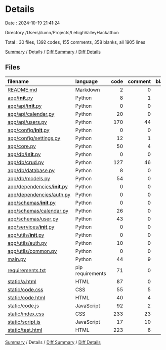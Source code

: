 # Details

Date : 2024-10-19 21:41:24

Directory /Users/ilumn/Projects/LehighValleyHackathon

Total : 30 files,  1392 codes, 155 comments, 358 blanks, all 1905 lines

[Summary](results.md) / Details / [Diff Summary](diff.md) / [Diff Details](diff-details.md)

## Files
| filename | language | code | comment | blank | total |
| :--- | :--- | ---: | ---: | ---: | ---: |
| [README.md](/README.md) | Markdown | 2 | 0 | 1 | 3 |
| [app/__init__.py](/app/__init__.py) | Python | 8 | 1 | 7 | 16 |
| [app/api/__init__.py](/app/api/__init__.py) | Python | 0 | 0 | 1 | 1 |
| [app/api/calendar.py](/app/api/calendar.py) | Python | 20 | 0 | 6 | 26 |
| [app/api/users.py](/app/api/users.py) | Python | 170 | 44 | 37 | 251 |
| [app/config/__init__.py](/app/config/__init__.py) | Python | 0 | 0 | 1 | 1 |
| [app/config/settings.py](/app/config/settings.py) | Python | 12 | 1 | 5 | 18 |
| [app/core.py](/app/core.py) | Python | 50 | 4 | 16 | 70 |
| [app/db/__init__.py](/app/db/__init__.py) | Python | 0 | 0 | 1 | 1 |
| [app/db/crud.py](/app/db/crud.py) | Python | 127 | 46 | 43 | 216 |
| [app/db/database.py](/app/db/database.py) | Python | 8 | 0 | 3 | 11 |
| [app/db/models.py](/app/db/models.py) | Python | 54 | 0 | 11 | 65 |
| [app/dependencies/__init__.py](/app/dependencies/__init__.py) | Python | 0 | 0 | 1 | 1 |
| [app/dependencies/auth.py](/app/dependencies/auth.py) | Python | 0 | 0 | 1 | 1 |
| [app/schemas/__init__.py](/app/schemas/__init__.py) | Python | 0 | 0 | 1 | 1 |
| [app/schemas/calendar.py](/app/schemas/calendar.py) | Python | 26 | 0 | 7 | 33 |
| [app/schemas/user.py](/app/schemas/user.py) | Python | 43 | 0 | 19 | 62 |
| [app/services/__init__.py](/app/services/__init__.py) | Python | 0 | 0 | 1 | 1 |
| [app/utils/__init__.py](/app/utils/__init__.py) | Python | 0 | 0 | 1 | 1 |
| [app/utils/auth.py](/app/utils/auth.py) | Python | 10 | 0 | 6 | 16 |
| [app/utils/common.py](/app/utils/common.py) | Python | 0 | 0 | 1 | 1 |
| [main.py](/main.py) | Python | 44 | 9 | 13 | 66 |
| [requirements.txt](/requirements.txt) | pip requirements | 71 | 0 | 1 | 72 |
| [static/a.html](/static/a.html) | HTML | 87 | 0 | 13 | 100 |
| [static/code.css](/static/code.css) | CSS | 55 | 5 | 11 | 71 |
| [static/code.html](/static/code.html) | HTML | 40 | 4 | 19 | 63 |
| [static/code.js](/static/code.js) | JavaScript | 92 | 2 | 9 | 103 |
| [static/index.css](/static/index.css) | CSS | 233 | 23 | 71 | 327 |
| [static/script.js](/static/script.js) | JavaScript | 17 | 10 | 8 | 35 |
| [static/test.html](/static/test.html) | HTML | 223 | 6 | 43 | 272 |

[Summary](results.md) / Details / [Diff Summary](diff.md) / [Diff Details](diff-details.md)